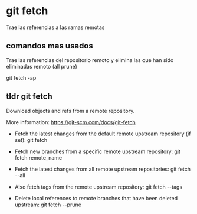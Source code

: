 # git fetch

Trae las referencias a las ramas remotas

## comandos mas usados

Trae las referencias del repositorio remoto y elimina las que han sido eliminadas remoto (all prune)

git fetch -ap

## tldr git fetch

Download objects and refs from a remote repository.

  More information: <https://git-scm.com/docs/git-fetch>

  - Fetch the latest changes from the default remote upstream repository (if set):
    git fetch

  - Fetch new branches from a specific remote upstream repository:
    git fetch remote_name

  - Fetch the latest changes from all remote upstream repositories:
    git fetch --all

  - Also fetch tags from the remote upstream repository:
    git fetch --tags

  - Delete local references to remote branches that have been deleted upstream:
    git fetch --prune


